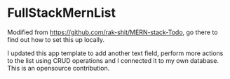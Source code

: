 # FullStackMernList
Modified from https://github.com/rak-shit/MERN-stack-Todo, go there to find out how to set this up locally.

I updated this app template to add another text field, perform more actions to the list using CRUD operations and I connected it to my own database. This is an opensource contribution.
